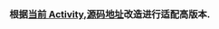 ### 根据[当前 Activity](https://play.google.com/store/apps/details?id=com.willme.topactivity),[源码地址](https://github.com/109021017/android-TopActivity)改造进行适配高版本.

